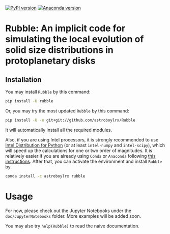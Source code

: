 [![PyPI version](https://badge.fury.io/py/rubble.svg)](https://badge.fury.io/py/rubble) [![Anaconda version](https://anaconda.org/astroboylrx/rubble/badges/version.svg)
](https://anaconda.org/astroboylrx/rubble)

# Rubble: An implicit code for simulating the local evolution of solid size distributions in protoplanetary disks

## Installation

You may install `Rubble` by this command:

```bash
pip install -U rubble
```

Or, you may try the most updated `Rubble` by this command:

```bash
pip install -U -e git+git://github.com/astroboylrx/Rubble
```

It will automatically install all the required modules. 

Also, if you are using Intel processors, it is strongly recommended to use [Intel Distribution for Python](https://software.intel.com/content/www/us/en/develop/tools/distribution-for-python.html) (or at least `intel-numpy` and `intel-scipy`), which will speed up the calculations for one or two order of magnitudes. It is relatively easier if you are already using `Conda` or `Anaconda` following [this instructions](https://software.intel.com/content/www/us/en/develop/articles/using-intel-distribution-for-python-with-anaconda.html). After that, you can activate the environment and install `Rubble` by

```bash
conda install -c astroboylrx rubble
```



# Usage

For now, please check out the Jupyter Notebooks under the `doc/JupyterNotebooks` folder. More examples will be added soon.

You may also try `help(Rubble)` to read the naive documentation.